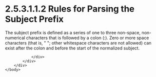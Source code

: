 <html dir="LTR" xmlns:mshelp="http://msdn.microsoft.com/mshelp" xmlns:ddue="http://ddue.schemas.microsoft.com/authoring/2003/5" xmlns:xlink="http://www.w3.org/1999/xlink" xmlns:tool="http://www.microsoft.com/tooltip">
    <head>
        <meta http-equiv="Content-Type" content="text/html; CHARSET=utf-8"></meta>
        <meta name="save" content="history"></meta>
        <title>2.5.3.1.1.2 Rules for Parsing the Subject Prefix</title>
        <xml>
            <mshelp:toctitle title="2.5.3.1.1.2 Rules for Parsing the Subject Prefix"></mshelp:toctitle>
            <mshelp:rltitle title="[MS-PST]: Rules for Parsing the Subject Prefix"></mshelp:rltitle>
            <mshelp:keyword index="A" term="ba6398a3-82ba-46aa-bbe9-3eb28917c271"></mshelp:keyword>
            <mshelp:attr name="DCSext.ContentType" value="open specification"></mshelp:attr>
            <mshelp:attr name="AssetID" value="ba6398a3-82ba-46aa-bbe9-3eb28917c271"></mshelp:attr>
            <mshelp:attr name="TopicType" value="kbRef"></mshelp:attr>
            <mshelp:attr name="DCSext.Title" value="[MS-PST]: Rules for Parsing the Subject Prefix" />
        </xml>
    </head>
    <body>
        <div id="header">
            <h1 class="heading">2.5.3.1.1.2 Rules for Parsing the Subject Prefix</h1>
        </div>
        <div id="mainSection">
            <div id="mainBody">
                <div id="allHistory" class="saveHistory"></div>
                <div id="sectionSection0" class="section" name="collapseableSection">
                    

<p>The subject prefix is defined as a series of one to three
non-space, non-numerical characters that is followed by a colon (:). Zero or
more space characters (that is, &quot; &quot;; other whitespace characters are
not allowed) can exist after the colon and before the start of the normalized
subject.</p>


                </div>
            </div>
        </div>
    </body>
</html>